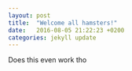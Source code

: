 ```yaml
---
layout: post
title:  "Welcome all hamsters!"
date:   2016-08-05 21:22:23 +0200
categories: jekyll update
---
```

Does this even work tho

